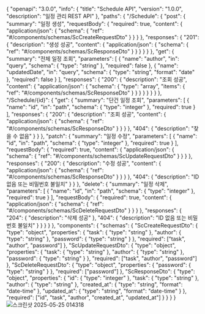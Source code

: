 {
"openapi": "3.0.0",
"info": {
"title": "Schedule API",
"version": "1.0.0",
"description": "일정 관리 REST API"
},
"paths": {
"/Schedule": {
"post": {
"summary": "일정 생성",
"requestBody": {
"required": true,
"content": {
"application/json": {
"schema": {
"ref": "#/components/schemas/ScCreateRequestDto"
}
}
}
},
"responses": {
"201": {
"description": "생성 성공",
"content": {
"application/json": {
"schema": {
"ref": "#/components/schemas/ScResponseDto"
}
}
}
}
}
},
"get": {
"summary": "전체 일정 조회",
"parameters": [
{
"name": "author",
"in": "query",
"schema": { "type": "string" },
"required": false
},
{
"name": "updatedDate",
"in": "query",
"schema": { "type": "string", "format": "date" },
"required": false
}
],
"responses": {
"200": {
"description": "조회 성공",
"content": {
"application/json": {
"schema": {
"type": "array",
"items": { "ref": "#/components/schemas/ScResponseDto" }
}
}
}
}
}
}
},
"/Schedule/{id}": {
"get": {
"summary": "단건 일정 조회",
"parameters": [
{
"name": "id",
"in": "path",
"schema": { "type": "integer" },
"required": true
}
],
"responses": {
"200": {
"description": "조회 성공",
"content": {
"application/json": {
"schema": { "ref": "#/components/schemas/ScResponseDto" }
}
}
},
"404": { "description": "찾을 수 없음" }
}
},
"patch": {
"summary": "일정 수정",
"parameters": [
{
"name": "id",
"in": "path",
"schema": { "type": "integer" },
"required": true
}
],
"requestBody": {
"required": true,
"content": {
"application/json": {
"schema": { "ref": "#/components/schemas/ScUpdateRequestDto" }
}
}
},
"responses": {
"200": {
"description": "수정 성공",
"content": {
"application/json": {
"schema": { "ref": "#/components/schemas/ScResponseDto" }
}
}
},
"404": { "description": "ID 없음 또는 비밀번호 불일치" }
}
},
"delete": {
"summary": "일정 삭제",
"parameters": [
{
"name": "id",
"in": "path",
"schema": { "type": "integer" },
"required": true
}
],
"requestBody": {
"required": true,
"content": {
"application/json": {
"schema": { "ref": "#/components/schemas/ScDeleteRequestDto" }
}
}
},
"responses": {
"204": { "description": "삭제 성공" },
"404": { "description": "ID 없음 또는 비밀번호 불일치" }
}
}
}
},
"components": {
"schemas": {
"ScCreateRequestDto": {
"type": "object",
"properties": {
"task": { "type": "string" },
"author": { "type": "string" },
"password": { "type": "string" }
},
"required": ["task", "author", "password"]
},
"ScUpdateRequestDto": {
"type": "object",
"properties": {
"task": { "type": "string" },
"author": { "type": "string" },
"password": { "type": "string" }
},
"required": ["task", "author", "password"]
},
"ScDeleteRequestDto": {
"type": "object",
"properties": {
"password": { "type": "string" }
},
"required": ["password"]
},
"ScResponseDto": {
"type": "object",
"properties": {
"id": { "type": "integer" },
"task": { "type": "string" },
"author": { "type": "string" },
"created_at": { "type": "string", "format": "date-time" },
"updated_at": { "type": "string", "format": "date-time" }
},
"required": ["id", "task", "author", "created_at", "updated_at"]
}
}
}
}
![스크린샷 2025-05-25 014318](https://github.com/user-attachments/assets/5894e802-c147-4317-ae1f-d7cb31ebbfe6)



